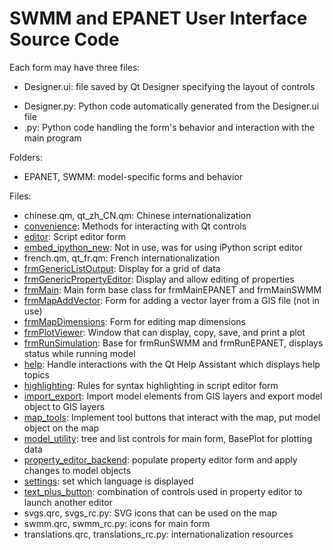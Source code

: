 # SWMM and EPANET User Interface Source Code

Each form may have three files: 
- <form name>Designer.ui: file saved by Qt Designer specifying the layout of controls
- <form name>Designer.py: Python code automatically generated from the Designer.ui file
- <form name>.py: Python code handling the form's behavior and interaction with the main program

Folders:

* EPANET, SWMM: model-specific forms and behavior

Files:

* chinese.qm, qt_zh_CN.qm: Chinese internationalization
* [convenience](convenience.py): Methods for interacting with Qt controls
* [editor](editor.py): Script editor form
* [embed_ipython_new](embed_ipython_new.py): Not in use, was for using iPython script editor
* french.qm, qt_fr.qm: French internationalization
* [frmGenericListOutput](frmGenericListOutput.py): Display for a grid of data
* [frmGenericPropertyEditor](frmGenericPropertyEditor.py): Display and allow editing of properties
* [frmMain](frmMain.py): Main form base class for frmMainEPANET and frmMainSWMM
* [frmMapAddVector](frmMapAddVector.py): Form for adding a vector layer from a GIS file (not in use)
* [frmMapDimensions](frmMapDimensions.py): Form for editing map dimensions
* [frmPlotViewer](frmPlotViewer.py): Window that can display, copy, save, and print a plot
* [frmRunSimulation](frmRunSimulation.py): Base for frmRunSWMM and frmRunEPANET, displays status while running model
* [help](help.py): Handle interactions with the Qt Help Assistant which displays help topics
* [highlighting](highlighting.py): Rules for syntax highlighting in script editor form
* [import_export](import_export.py): Import model elements from GIS layers and export model object to GIS layers
* [map_tools](map_tools.py): Implement tool buttons that interact with the map, put model object on the map
* [model_utility](model_utility.py): tree and list controls for main form, BasePlot for plotting data
* [property_editor_backend](property_editor_backend.py): populate property editor form and apply changes to model objects
* [settings](settings.py): set which language is displayed
* [text_plus_button](text_plus_button.py): combination of controls used in property editor to launch another editor
* svgs.qrc, svgs_rc.py: SVG icons that can be used on the map
* swmm.qrc, swmm_rc.py: icons for main form
* translations.qrc, translations_rc.py: internationalization resources
